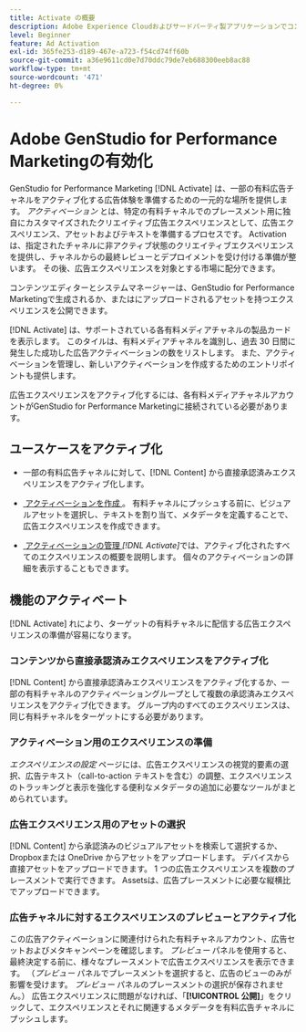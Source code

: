```yaml
---
title: Activate の概要
description: Adobe Experience Cloudおよびサードパーティ製アプリケーションでコンテンツをアクティブ化する方法について説明します。
level: Beginner
feature: Ad Activation
exl-id: 365fe253-d189-467e-a723-f54cd74ff60b
source-git-commit: a36e9611cd0e7d70ddc79de7eb688300eeb8ac88
workflow-type: tm+mt
source-wordcount: '471'
ht-degree: 0%

---
```


# Adobe GenStudio for Performance Marketingの有効化

GenStudio for Performance Marketing [!DNL Activate] は、一部の有料広告チャネルをアクティブ化する広告体験を準備するための一元的な場所を提供します。 _アクティベーション_ とは、特定の有料チャネルでのプレースメント用に独自にカスタマイズされたクリエイティブ広告エクスペリエンスとして、広告エクスペリエンス、アセットおよびテキストを準備するプロセスです。 Activation は、指定されたチャネルに非アクティブ状態のクリエイティブエクスペリエンスを提供し、チャネルからの最終レビューとデプロイメントを受け付ける準備が整います。 その後、広告エクスペリエンスを対象とする市場に配分できます。

コンテンツエディターとシステムマネージャーは、GenStudio for Performance Marketingで生成されるか、またはにアップロードされるアセットを持つエクスペリエンスを公開できます。

[!DNL Activate] は、サポートされている各有料メディアチャネルの製品カードを表示します。 このタイルは、有料メディアチャネルを識別し、過去 30 日間に発生した成功した広告アクティベーションの数をリストします。 また、アクティベーションを管理し、新しいアクティベーションを作成するためのエントリポイントも提供します。

広告エクスペリエンスをアクティブ化するには、各有料メディアチャネルアカウントがGenStudio for Performance Marketingに接続されている必要があります。

## ユースケースをアクティブ化

* 一部の有料広告チャネルに対して、[!DNL Content] から直接承認済みエクスペリエンスをアクティブ化します。

* [&#x200B; アクティベーションを作成 &#x200B;](create-activation.md)。 有料チャネルにプッシュする前に、ビジュアルアセットを選択し、テキストを割り当て、メタデータを定義することで、広告エクスペリエンスを作成できます。

* [&#x200B; アクティベーションの管理 &#x200B;](manage-activations.md) _[!DNL Activate]_&#x200B;では、アクティブ化されたすべてのエクスペリエンスの概要を説明します。 個々のアクティベーションの詳細を表示することもできます。

## 機能のアクティベート

[!DNL Activate] れにより、ターゲットの有料チャネルに配信する広告エクスペリエンスの準備が容易になります。

### コンテンツから直接承認済みエクスペリエンスをアクティブ化

[!DNL Content] から直接承認済みエクスペリエンスをアクティブ化するか、一部の有料チャネルのアクティベーショングループとして複数の承認済みエクスペリエンスをアクティブ化できます。 グループ内のすべてのエクスペリエンスは、同じ有料チャネルをターゲットにする必要があります。

### アクティベーション用のエクスペリエンスの準備

_エクスペリエンスの設定_ ページには、広告エクスペリエンスの視覚的要素の選択、広告テキスト（call-to-action テキストを含む）の調整、エクスペリエンスのトラッキングと表示を強化する便利なメタデータの追加に必要なツールがまとめられています。

### 広告エクスペリエンス用のアセットの選択

[!DNL Content] から承認済みのビジュアルアセットを検索して選択するか、Dropboxまたは OneDrive からアセットをアップロードします。 デバイスから直接アセットをアップロードできます。 1 つの広告エクスペリエンスを複数のプレースメントで実行できます。 Assetsは、広告プレースメントに必要な縦横比でアップロードできます。

### 広告チャネルに対するエクスペリエンスのプレビューとアクティブ化

この広告アクティベーションに関連付けられた有料チャネルアカウント、広告セットおよびメタキャンペーンを確認します。 _プレビュー_ パネルを使用すると、最終決定する前に、様々なプレースメントで広告エクスペリエンスを表示できます。 （_プレビュー_ パネルでプレースメントを選択すると、広告のビューのみが影響を受けます。 _プレビュー_ パネルのプレースメントの選択が保存されません。） 広告エクスペリエンスに問題がなければ、「**[!UICONTROL 公開]**」をクリックして、エクスペリエンスとそれに関連するメタデータを有料広告チャネルにプッシュします。
